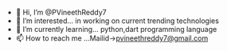 - 👋 Hi, I’m @PVineethReddy7
- 👀 I’m interested... in working on current trending technologies
- 🌱 I’m currently learning... python,dart programming language
- 📫 How to reach me ...Mailid->pvineethreddy7@gmail.com

<!---
PVineethReddy7/PVineethReddy7 is a ✨ special ✨ repository because its `README.md` (this file) appears on your GitHub profile.
You can click the Preview link to take a look at your changes.
--->
